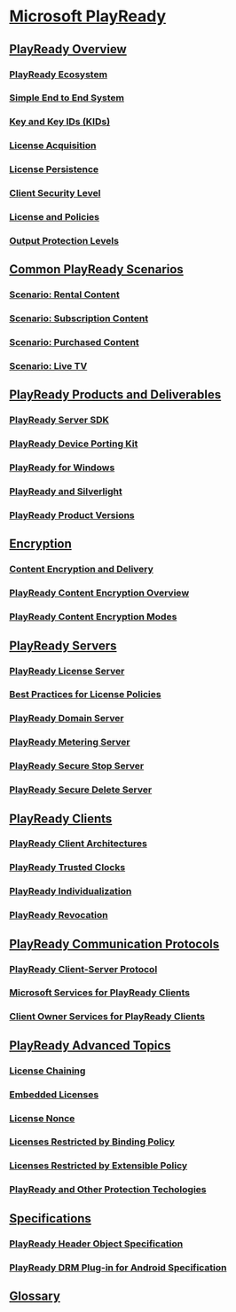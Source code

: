 # [Microsoft PlayReady](index.md)

## [PlayReady Overview](Overview/playreadyoverview.md)

### [PlayReady Ecosystem](Overview/playreadyecosystem.md)

### [Simple End to End System](Overview/simpleendtoendsystem.md)

### [Key and Key IDs (KIDs)](Overview/keyandkeyidskids.md)

### [License Acquisition](Overview/licenseacquisition.md)

### [License Persistence](Overview/licensepersistence.md)

### [Client Security Level](Overview/securitylevel.md)

### [License and Policies](Overview/licenseandpolicies.md)

### [Output Protection Levels](Overview/outputprotectionlevels.md)

## [Common PlayReady Scenarios](Overview/commonplayreadyscenarios.md)

### [Scenario: Rental Content](Overview/scenariorentalcontent.md)

### [Scenario: Subscription Content](Overview/scenariosubscriptioncontent.md)

### [Scenario: Purchased Content](Overview/scenariopurchasedcontent.md)

### [Scenario: Live TV](Overview/scenariolivetv.md)

## [PlayReady Products and Deliverables](Overview/playreadyproductsanddeliverables.md)

### [PlayReady Server SDK](Overview/playreadyserversdk.md)

### [PlayReady Device Porting Kit](Overview/playreadyportingkit.md)

### [PlayReady for Windows](Overview/playreadyforwindows.md)

### [PlayReady and Silverlight](Overview/playreadyandsilverlight.md)

### [PlayReady Product Versions](Overview/playreadyproductversions.md)

## [Encryption](Overview/encryption.md)

### [Content Encryption and Delivery](Overview/contentencryptionanddelivery.md)

### [PlayReady Content Encryption Overview](Overview/playreadycontentencryptionoverview.md)

### [PlayReady Content Encryption Modes](Overview/playreadycontentencryptionmodes.md)

## [PlayReady Servers](Overview/playreadyservers.md)

### [PlayReady License Server](Overview/playreadylicenseserver.md)

### [Best Practices for License Policies](Overview/policiesbestpractices.md)

### [PlayReady Domain Server](Overview/playreadydomainserver.md)

### [PlayReady Metering Server](Overview/playreadymeteringserver.md)

### [PlayReady Secure Stop Server](Overview/playreadysecurestopserver.md)

### [PlayReady Secure Delete Server](Overview/playreadysecuredeleteserver.md)

## [PlayReady Clients](Overview/playreadyclients.md)

### [PlayReady Client Architectures](Overview/playreadyclientarchitectures.md)

### [PlayReady Trusted Clocks](Overview/trustedclocks.md)

### [PlayReady Individualization](Overview/individualization.md)

### [PlayReady Revocation](Overview/revocation.md)

## [PlayReady Communication Protocols](Overview/playreadycommunicationprotocols.md)

### [PlayReady Client-Server Protocol](Overview/playreadyclientserverprotocol.md)

### [Microsoft Services for PlayReady Clients](Overview/microsoftplayreadyservices.md)

### [Client Owner Services for PlayReady Clients](Overview/clientplayreadyservices.md)

## [PlayReady Advanced Topics](Overview/playreadyadvancedtopics.md)

### [License Chaining](Overview/licensechaining.md)

### [Embedded Licenses](Overview/embeddedlicenses.md)

### [License Nonce](Overview/licensenonce.md)

### [Licenses Restricted by Binding Policy](Overview/licensesrestrictedbybindingpolicy.md)

### [Licenses Restricted by Extensible Policy](Overview/licensesrestrictedbyextensiblepolicy.md)

### [PlayReady and Other Protection Techologies](Overview/playreadyandotherprotectiontechnologies.md)

## [Specifications](Specifications/specifications.md)

### [PlayReady Header Object Specification](Specifications/playreadyheaderspecification.md)

### [PlayReady DRM Plug-in for Android Specification](Specifications/playreadydrmpluginforandroidspecification.md)

## [Glossary](Overview/glossary.md)

